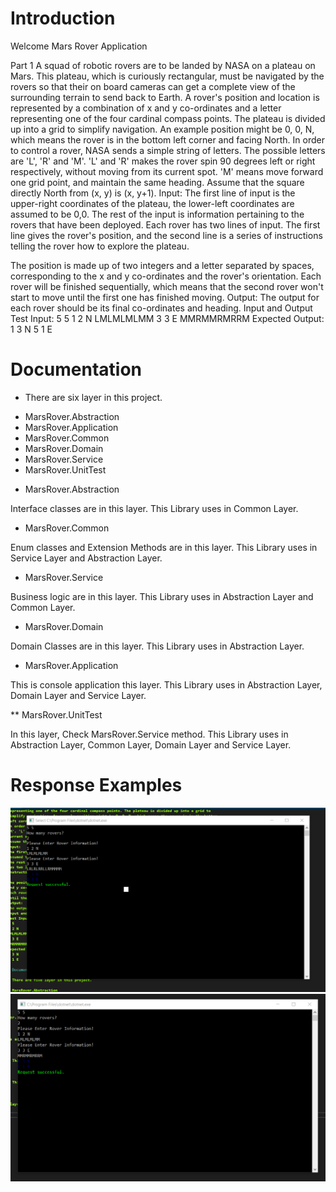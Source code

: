 # Introduction

Welcome Mars Rover Application 
 
Part 1
A squad of robotic rovers are to be landed by NASA on a plateau on Mars. This plateau, which is
curiously rectangular, must be navigated by the rovers so that their on board cameras can get a
complete view of the surrounding terrain to send back to Earth.
A rover's position and location is represented by a combination of x and y co-ordinates and a letter
representing one of the four cardinal compass points. The plateau is divided up into a grid to
simplify navigation. An example position might be 0, 0, N, which means the rover is in the bottom
left corner and facing North.
In order to control a rover, NASA sends a simple string of letters. The possible letters are 'L', 'R' and
'M'. 'L' and 'R' makes the rover spin 90 degrees left or right respectively, without moving from its
current spot. 'M' means move forward one grid point, and maintain the same heading.
Assume that the square directly North from (x, y) is (x, y+1).
Input:
The first line of input is the upper-right coordinates of the plateau, the lower-left coordinates are
assumed to be 0,0.
The rest of the input is information pertaining to the rovers that have been deployed. Each rover
has two lines of input. The first line gives the rover's position, and the second line is a series of
instructions telling the rover how to explore the plateau.

The position is made up of two integers and a letter separated by spaces, corresponding to the x
and y co-ordinates and the rover's orientation.
Each rover will be finished sequentially, which means that the second rover won't start to move
until the first one has finished moving.
Output:
The output for each rover should be its final co-ordinates and heading.
Input and Output
Test Input:
5 5
1 2 N
LMLMLMLMM
3 3 E
MMRMMRMRRM
Expected Output:
1 3 N
5 1 E

# Documentation

* There are six layer in this project. 

- MarsRover.Abstraction
- MarsRover.Application
- MarsRover.Common
- MarsRover.Domain
- MarsRover.Service
- MarsRover.UnitTest

* MarsRover.Abstraction

Interface classes are in this layer. This Library uses in Common Layer.

* MarsRover.Common

Enum classes and Extension Methods are in this layer. This Library uses in Service Layer and Abstraction Layer.

* MarsRover.Service

Business logic are in this layer. This Library uses in Abstraction Layer and Common Layer.

* MarsRover.Domain

Domain Classes are in this layer. This Library uses in Abstraction Layer.

* MarsRover.Application

This is console application this layer. This Library uses in Abstraction Layer, Domain Layer and Service Layer.

** MarsRover.UnitTest

 In this layer, Check MarsRover.Service method. This Library uses in Abstraction Layer, Common Layer, Domain Layer and Service Layer.

# Response Examples

![](/MarsRoverApplication/MarsRoverApplication/assets/test1-result.png)
![](/MarsRoverApplication/MarsRoverApplication/assets/test2-result.png)
